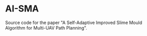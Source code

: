 # AI-SMA
Source code for the paper "A Self-Adaptive Improved Slime Mould Algorithm for Multi-UAV Path Planning".
